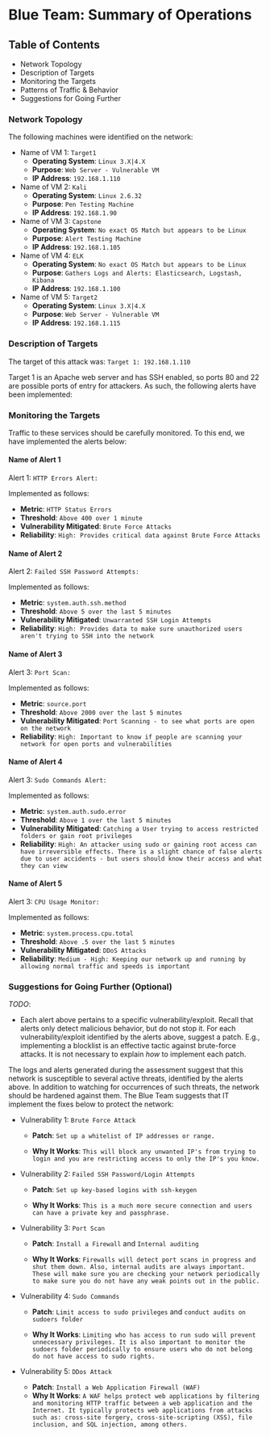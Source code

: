 # Blue Team: Summary of Operations

## Table of Contents
- Network Topology
- Description of Targets
- Monitoring the Targets
- Patterns of Traffic & Behavior
- Suggestions for Going Further

### Network Topology

The following machines were identified on the network:
- Name of VM 1: `Target1`
  - **Operating System**: `Linux 3.X|4.X`
  - **Purpose**: `Web Server - Vulnerable VM`
  - **IP Address**: `192.168.1.110`
- Name of VM 2: `Kali`
  - **Operating System**: `Linux 2.6.32`  
  - **Purpose**: `Pen Testing Machine`
  - **IP Address**: `192.168.1.90`
- Name of VM 3: `Capstone` 
  - **Operating System**: `No exact OS Match but appears to be Linux`
  - **Purpose**: `Alert Testing Machine`
  - **IP Address**: `192.168.1.105`
- Name of VM 4: `ELK`
  - **Operating System**: `No exact OS Match but appears to be Linux`  
  - **Purpose**: `Gathers Logs and Alerts: Elasticsearch, Logstash, Kibana`
  - **IP Address**: `192.168.1.100`
- Name of VM 5: `Target2` 
  - **Operating System**: `Linux 3.X|4.X`
  - **Purpose**: `Web Server - Vulnerable VM`
  - **IP Address**: `192.168.1.115`

### Description of Targets

The target of this attack was: `Target 1: 192.168.1.110`

Target 1 is an Apache web server and has SSH enabled, so ports 80 and 22 are possible ports of entry for attackers. As such, the following alerts have been implemented:

### Monitoring the Targets

Traffic to these services should be carefully monitored. To this end, we have implemented the alerts below:

#### Name of Alert 1
Alert 1: `HTTP Errors Alert:`

Implemented as follows:
  - **Metric**: `HTTP Status Errors`
  - **Threshold**: `Above 400 over 1 minute`
  - **Vulnerability Mitigated**: `Brute Force Attacks`
  - **Reliability**: `High: Provides critical data against Brute Force Attacks`

#### Name of Alert 2
Alert 2: `Failed SSH Password Attempts:`

Implemented as follows:
  - **Metric**: `system.auth.ssh.method`
  - **Threshold**: `Above 5 over the last 5 minutes`
  - **Vulnerability Mitigated**: `Unwarranted SSH Login Attempts`
  - **Reliability**: `High: Provides data to make sure unauthorized users aren't trying to SSH into the network`

#### Name of Alert 3
Alert 3: `Port Scan:`

Implemented as follows:
  - **Metric**: `source.port`
  - **Threshold**: `Above 2000 over the last 5 minutes`
  - **Vulnerability Mitigated**: `Port Scanning - to see what ports are open on the network`
  - **Reliability**: `High: Important to know if people are scanning your network for open ports and vulnerabilities`

#### Name of Alert 4
Alert 3: `Sudo Commands Alert:`

Implemented as follows:
  - **Metric**: `system.auth.sudo.error`
  - **Threshold**: `Above 1 over the last 5 minutes`
  - **Vulnerability Mitigated**: `Catching a User trying to access restricted folders or gain root privileges`
  - **Reliability**: `High: An attacker using sudo or gaining root access can have irreversible effects. There is a slight chance of false alerts due to user accidents - but users should know their access and what they can view`

  #### Name of Alert 5
Alert 3: `CPU Usage Monitor:`

Implemented as follows:
  - **Metric**: `system.process.cpu.total`
  - **Threshold**: `Above .5 over the last 5 minutes`
  - **Vulnerability Mitigated**: `DDoS Attacks`
  - **Reliability**: `Medium - High: Keeping our network up and running by allowing normal traffic and speeds is important`


### Suggestions for Going Further (Optional)
_TODO_: 
- Each alert above pertains to a specific vulnerability/exploit. Recall that alerts only detect malicious behavior, but do not stop it. For each vulnerability/exploit identified by the alerts above, suggest a patch. E.g., implementing a blocklist is an effective tactic against brute-force attacks. It is not necessary to explain _how_ to implement each patch.

The logs and alerts generated during the assessment suggest that this network is susceptible to several active threats, identified by the alerts above. In addition to watching for occurrences of such threats, the network should be hardened against them. The Blue Team suggests that IT implement the fixes below to protect the network:

- Vulnerability 1: `Brute Force Attack`
  - **Patch**: `Set up a whitelist of IP addresses or range.` 
  
  - **Why It Works**: `This will block any unwanted IP's from trying to login and you are restricting access to only the IP's you know.` 
 
- Vulnerability 2: `Failed SSH Password/Login Attempts`
  - **Patch**: `Set up key-based logins with ssh-keygen`

  - **Why It Works**: `This is a much more secure connection and users can have a private key and passphrase.` 

- Vulnerability 3: `Port Scan`
  - **Patch**: `Install a Firewall` and `Internal auditing`  

  - **Why It Works**: `Firewalls will detect port scans in progress and shut them down. Also, internal audits are always important. These will make sure you are checking your network periodically to make sure you do not have any weak points out in the public.` 

- Vulnerability 4: `Sudo Commands`
  - **Patch**: `Limit access to sudo privileges` and `conduct audits on sudoers folder`

  - **Why It Works**: `Limiting who has access to run sudo will prevent unnecessary privileges. It is also important to monitor the sudoers folder periodically to ensure users who do not belong do not have access to sudo rights.` 

- Vulnerability 5: `DDos Attack`
  - **Patch**: 
  `Install a Web Application Firewall (WAF)`
  - **Why It Works**: 
  `A WAF helps protect web applications by filtering and monitoring HTTP traffic between a web application and the Internet. It typically protects web applications from attacks such as: cross-site forgery, cross-site-scripting (XSS), file inclusion, and SQL injection, among others.`